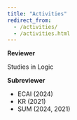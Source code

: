 ```yaml
---
title: "Activities"
redirect_from: 
  - /activities/
  - /activities.html
---
```


**Reviewer**

Studies in Logic

**Subreviewer**

- ECAI (2024)
- KR (2021)
- SUM (2024, 2021)